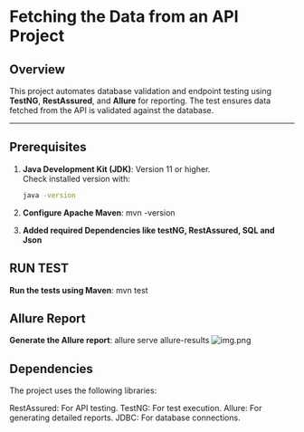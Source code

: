 # Fetching the Data from an API Project

## Overview
This project automates database validation and endpoint testing using **TestNG**, **RestAssured**, and **Allure** for reporting. The test ensures data fetched from the API is validated against the database.

---

## Prerequisites
1. **Java Development Kit (JDK)**: Version 11 or higher.  
   Check installed version with:
   ```bash
   java -version

2. **Configure Apache Maven**: mvn -version

3. **Added required Dependencies like testNG, RestAssured, SQL and Json** 

## RUN TEST
**Run the tests using Maven**: mvn test

## Allure Report
**Generate the Allure report**: allure serve allure-results 
![img.png](img.png)

## Dependencies
The project uses the following libraries:

RestAssured: For API testing.
TestNG: For test execution.
Allure: For generating detailed reports.
JDBC: For database connections.